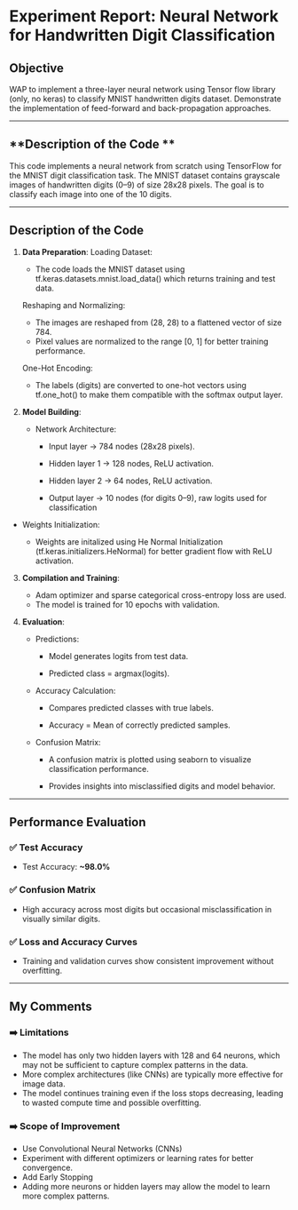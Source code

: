
# Experiment Report: Neural Network for Handwritten Digit Classification

## **Objective**
WAP to implement a three-layer neural network using Tensor flow library (only, no keras) to classify MNIST handwritten digits dataset. Demonstrate the implementation of feed-forward and back-propagation approaches. 

---

## **Description of the Code **
This code implements a neural network from scratch using TensorFlow for the MNIST digit classification task. The MNIST dataset contains grayscale images of handwritten digits (0–9) of size 28x28 pixels. The goal is to classify each image into one of the 10 digits.

---


## **Description of the Code**
1. **Data Preparation**:
   Loading Dataset:

   - The code loads the MNIST dataset using tf.keras.datasets.mnist.load_data() which returns training and test data.

   Reshaping and Normalizing:
   
   - The images are reshaped from (28, 28) to a flattened vector of size 784.
   - Pixel values are normalized to the range [0, 1] for better training performance.
   
   One-Hot Encoding:
   
   - The labels (digits) are converted to one-hot vectors using tf.one_hot() to make them compatible with the softmax output layer.

2. **Model Building**:
   - Network Architecture:

     - Input layer → 784 nodes (28x28 pixels).
         
     - Hidden layer 1 → 128 nodes, ReLU activation.
         
     - Hidden layer 2 → 64 nodes, ReLU activation.
         
     - Output layer → 10 nodes (for digits 0–9), raw logits used for classification

  - Weights Initialization:

      - Weights are initalized using He Normal Initialization (tf.keras.initializers.HeNormal) for better gradient flow with ReLU activation.

3. **Compilation and Training**:
   - Adam optimizer and sparse categorical cross-entropy loss are used.
   - The model is trained for 10 epochs with validation.

4. **Evaluation**:
   - Predictions:

      - Model generates logits from test data.
      
      - Predicted class = argmax(logits).

    - Accuracy Calculation:

      - Compares predicted classes with true labels.
      
      - Accuracy = Mean of correctly predicted samples.

    - Confusion Matrix:

        - A confusion matrix is plotted using seaborn to visualize classification performance.
         
        - Provides insights into misclassified digits and model behavior.
---

## **Performance Evaluation**
### ✅ Test Accuracy
- Test Accuracy: **~98.0%**

### ✅ Confusion Matrix
- High accuracy across most digits but occasional misclassification in visually similar digits.

### ✅ Loss and Accuracy Curves
- Training and validation curves show consistent improvement without overfitting.

---

## **My Comments**
### ➡️ **Limitations**
- The model has only two hidden layers with 128 and 64 neurons, which may not be sufficient to capture complex patterns in the data.
- More complex architectures (like CNNs) are typically more effective for image data.
- The model continues training even if the loss stops decreasing, leading to wasted compute time and possible overfitting.

### ➡️ **Scope of Improvement**
- Use Convolutional Neural Networks (CNNs)
- Experiment with different optimizers or learning rates for better convergence.
- Add Early Stopping
- Adding more neurons or hidden layers may allow the model to learn more complex patterns.

